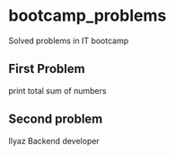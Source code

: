 # bootcamp_problems
Solved problems in IT bootcamp


## First Problem
print total sum of numbers

## Second problem
Ilyaz Backend developer
